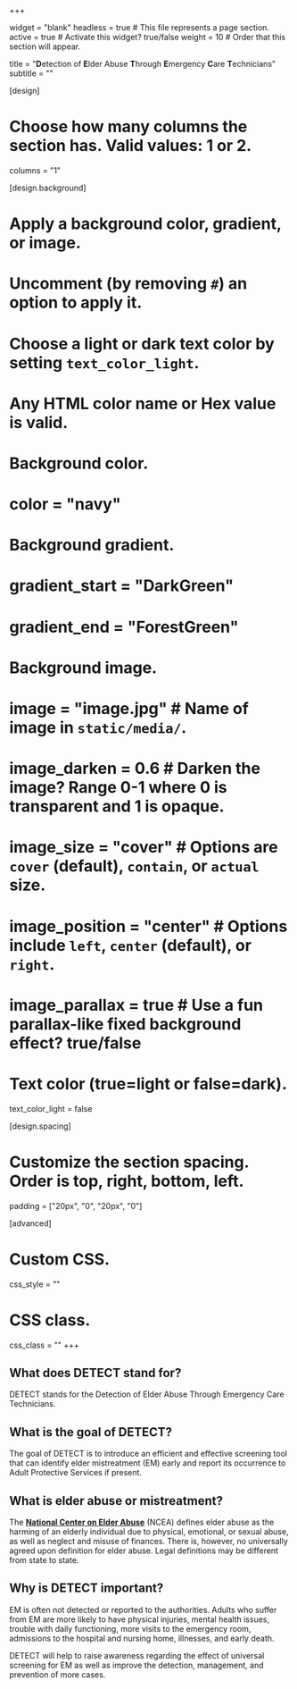 +++

widget = "blank" 
headless = true  # This file represents a page section.
active = true  # Activate this widget? true/false
weight = 10  # Order that this section will appear.

title = "**D**etection of **E**lder Abuse **T**hrough **E**mergency **C**are **T**echnicians"
subtitle = ""

[design]
  # Choose how many columns the section has. Valid values: 1 or 2.
  columns = "1"

[design.background]
  # Apply a background color, gradient, or image.
  #   Uncomment (by removing `#`) an option to apply it.
  #   Choose a light or dark text color by setting `text_color_light`.
  #   Any HTML color name or Hex value is valid.

  # Background color.
  # color = "navy"
  
  # Background gradient.
  # gradient_start = "DarkGreen"
  # gradient_end = "ForestGreen"
  
  # Background image.
  # image = "image.jpg"  # Name of image in `static/media/`.
  # image_darken = 0.6  # Darken the image? Range 0-1 where 0 is transparent and 1 is opaque.
  # image_size = "cover"  #  Options are `cover` (default), `contain`, or `actual` size.
  # image_position = "center"  # Options include `left`, `center` (default), or `right`.
  # image_parallax = true  # Use a fun parallax-like fixed background effect? true/false
  
  # Text color (true=light or false=dark).
  text_color_light = false

[design.spacing]
  # Customize the section spacing. Order is top, right, bottom, left.
  padding = ["20px", "0", "20px", "0"]

[advanced]
 # Custom CSS. 
 css_style = ""
 
 # CSS class.
 css_class = ""
+++

## **What does DETECT stand for?**

DETECT stands for the Detection of Elder Abuse Through Emergency Care Technicians.

## **What is the goal of DETECT?**

The goal of DETECT is to introduce an efficient and effective screening tool that can identify elder mistreatment (EM) early and report its occurrence to Adult Protective Services if present.

## **What is elder abuse or mistreatment?**

The [**National Center on Elder Abuse**](https://ncea.acl.gov/) (NCEA) defines elder abuse as the harming of an elderly individual due to physical, emotional, or sexual abuse, as well as neglect and misuse of finances. There is, however, no universally agreed upon definition for elder abuse. Legal definitions may be different from state to state.

## **Why is DETECT important?**

EM is often not detected or reported to the authorities. Adults who suffer from EM are more likely to have physical injuries, mental health issues, trouble with daily functioning, more visits to the emergency room, admissions to the hospital and nursing home, illnesses, and early death.

DETECT will help to raise awareness regarding the effect of universal screening for EM as well as improve the detection, management, and prevention of more cases.
